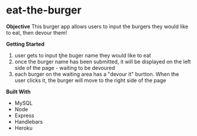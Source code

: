 # eat-the-burger

**Objective**
This burger app allows users to input the burgers they would like to eat, then devour them! 

**Getting Started**
1) user gets to input tjhe buger name they would like to eat 
2) once the burger name has been submitted, it will be displayed on the left side of the page - waiting to be devoured 
3) each burger on the waiting area has a "devour it" burtton. When the user clicks it, the burger will move to the right side of the page 

**Built With**
- MySQL 
- Node 
- Express
- Handlebars 
- Heroku 

